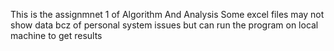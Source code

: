 This is the assignmnet 1 of Algorithm And Analysis 
Some excel files may not show data bcz of personal system issues but can run the program on local machine to get results

 
